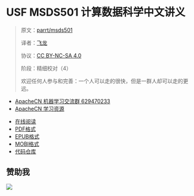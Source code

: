 # USF MSDS501 计算数据科学中文讲义

> 原文：[parrt/msds501](https://github.com/parrt/msds501)
> 
> 译者：[飞龙](https://github.com/wizardforcel)
> 
> 协议：[CC BY-NC-SA 4.0](http://creativecommons.org/licenses/by-nc-sa/4.0/)
>
> 阶段：精细校对（4）
> 
> 欢迎任何人参与和完善：一个人可以走的很快，但是一群人却可以走的更远。

+   [ApacheCN 机器学习交流群 629470233](http://shang.qq.com/wpa/qunwpa?idkey=30e5f1123a79867570f665aa3a483ca404b1c3f77737bc01ec520ed5f078ddef)
+   [ApacheCN 学习资源](http://www.apachecn.org/)

<!-- break -->

+ [在线阅读](https://www.gitbook.com/book/wizardforcel/usf-msds501-notes/details)
+ [PDF格式](https://www.gitbook.com/download/pdf/book/wizardforcel/usf-msds501-notes)
+ [EPUB格式](https://www.gitbook.com/download/epub/book/wizardforcel/usf-msds501-notes)
+ [MOBI格式](https://www.gitbook.com/download/mobi/book/wizardforcel/usf-msds501-notes)
+ [代码仓库](https://github.com/apachecn/usf-msds501-notes)

## 赞助我

![](http://ww1.sinaimg.cn/large/841aea59ly1fx0qnvulnjj2074074747.jpg)
